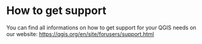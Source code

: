 # How to get support
You can find all informations on how to get support for your QGIS needs on our website: https://qgis.org/en/site/forusers/support.html
